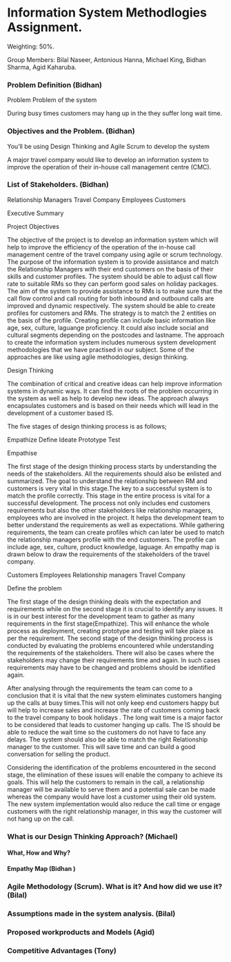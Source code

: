 # Information System Methodlogies Assignment.
Weighting: 50%.

Group Members: Bilal Naseer, Antonious Hanna, Michael King, Bidhan Sharma, Agid Kaharuba.

### Problem Definition (Bidhan)

Problem
Problem of the system

During busy times customers may hang up in the they suffer long wait time.

### Objectives and the Problem. (Bidhan) 

You’ll be using Design Thinking and Agile Scrum to develop the system


A major travel company would like to develop an information system to improve the operation of their in-house call management centre (CMC). 







### List of Stakeholders. (Bidhan)
Relationship Managers
Travel Company 
Employees
Customers
 


Executive Summary 


Project Objectives

The objective of the project is to develop an information system which will help to improve the efficiency of the operation of the in-house call management centre of the travel company using agile or scrum technology. The purpose of the information system is to provide assistance and match the Relationship Managers with their end customers on the basis of their skills and customer profiles. The system should be able to adjust call flow rate to suitable RMs so they can perform good sales on holiday packages. The aim of the system to provide assistance to RMs is to make sure that the call flow control and call routing for both inbound and outbound calls are improved and dynamic respectively. 
The system should be able to create profiles for customers and RMs. The strategy is to match the 2 entities on the basis of the profile. Creating profile can include basic information like age, sex, culture, laguange proficiency. It could also include social and cultural segments depending on the postcodes and lastname. 
The approach to create the information system includes numerous system development methodologies that we have practised in our subject. Some of the approaches are like using agile methodologies, design thinking.

Design Thinking 

The combination of critical and creative ideas can help improve information systems in dynamic ways. It can find the roots of the problem occurring in the system  as well as help to develop new ideas. The approach always encapsulates customers and is based on their needs which will lead in the development of a customer based IS. 

The five stages of design thinking process is as follows;

Empathize
Define
Ideate
Prototype
Test

Empathise 

The first stage of the design thinking process starts by understanding the needs of the stakeholders. All the requirements should also be enlisted and summarized. The goal to understand the relationship between RM and customers is very vital in this stage.The key to a successful system is to match the profile correctly. This stage in the entire process is vital for a successful development. The process not only includes end customers requirements but also the other stakeholders like relationship managers, employees who are involved in the project. It helps the development team to better understand the requirements as well as expectations. While gathering requirements, the team can create profiles which can later be used to match the relationship managers profile with the end customers. The profile can include age, sex, culture, product knowledge, laguage. An empathy map is drawn below to draw the requirements of the stakeholders of the travel company.

Customers
Employees
Relationship managers 
Travel Company

Define the problem 

The first stage of the design thinking deals with the expectation and requirements while on the second stage it is crucial to identify any issues. It is in our best interest for the development team to gather as many requirements in the first stage(Empathize). This will enhance the whole process as deployment, creating prototype and testing will take place as per the requirement. The second stage of the design thinking process is  conducted by evaluating the problems encountered while understanding the requirements of the stakeholders. There will also be cases where the stakeholders may change their requirements time and again. In such cases requirements may have to be changed and problems should be identified again.

After analysing through the requirements the team can come to a conclusion that it is vital that the new system eliminates customers hanging up the calls at busy times.This will not only keep end customers happy but will help to increase sales and increase the rate of customers coming back to the travel company to book holidays . The long wait time is a major factor to be considered that leads to customer hanging up calls. The IS should be able to reduce the wait time so the customers do not have to face any delays. The system should also be able to match the right Relationship manager to the customer. This will save time and can build a good conversation for selling the product.

Considering the identification of the problems encountered in the second stage, the elimination of these issues will enable the company to achieve its goals. This will help the customers to remain in the call, a relationship manager will be available to serve them and a potential sale can be made whereas the company would have lost a customer using their old system. The new system implementation would also reduce the call time or engage customers with the right relationship manager, in this way the customer will not hang up on the call. 






### What is our Design Thinking Approach? (Michael)
#### What, How and Why?
#### Empathy Map (Bidhan )

### Agile Methodology (Scrum). What is it? And how did we use it? (Bilal)

### Assumptions made in the system analysis. (Bilal)

### Proposed workproducts and Models (Agid)

### Competitive Advantages (Tony)
